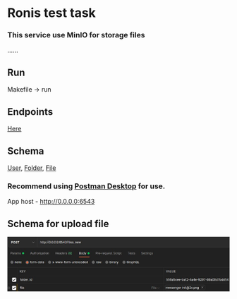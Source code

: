 # Ronis test task

### This service use MinIO for storage files
......

## Run
Makefile -> run

## Endpoints
[Here](https://github.com/sitan2008/test/blob/4dd26c0adc5555d2d437149b6d4d01f0d29c6adf/main.py#L201-L210)

## Schema
[User](https://github.com/sitan2008/test/blob/master/app/users/schemas.py), [Folder](https://github.com/sitan2008/test/blob/4dd26c0adc5555d2d437149b6d4d01f0d29c6adf/app/folders/schemas.py), [File](https://github.com/sitan2008/test/blob/4dd26c0adc5555d2d437149b6d4d01f0d29c6adf/app/files/schemas.py)
### Recommend using [Postman Desktop](https://www.postman.com/downloads/) for use.
App host - http://0.0.0.0:6543

## Schema for upload file
![schema](images/schema.jpg)
